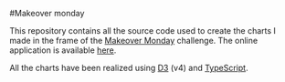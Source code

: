 #Makeover monday

This repository contains all the source code used to create the charts I made in the frame of the [Makeover Monday](http://www.makeovermonday.co.uk/) challenge. The online application is available [here](https://makeover-monday-41a76.firebaseapp.com/#!/gallery).

All the charts have been realized using [D3](d3js.org) (v4) and [TypeScript](typescriplang.org).